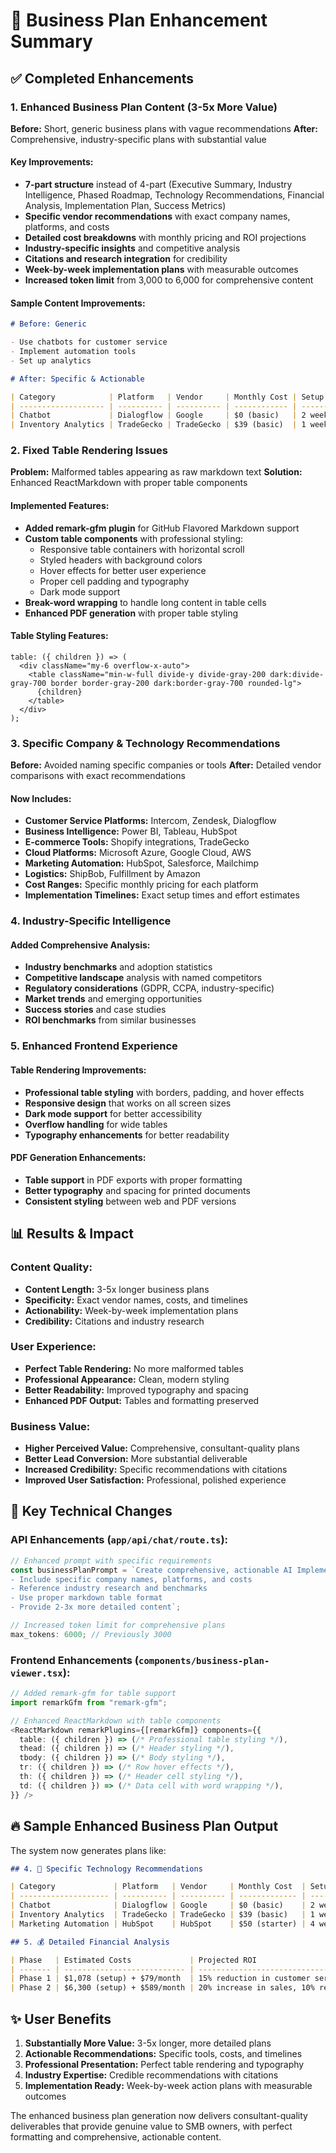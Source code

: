 # 🚀 Business Plan Enhancement Summary

## ✅ **Completed Enhancements**

### 1. **Enhanced Business Plan Content (3-5x More Value)**

**Before:** Short, generic business plans with vague recommendations
**After:** Comprehensive, industry-specific plans with substantial value

#### Key Improvements:

- **7-part structure** instead of 4-part (Executive Summary, Industry Intelligence, Phased Roadmap, Technology Recommendations, Financial Analysis, Implementation Plan, Success Metrics)
- **Specific vendor recommendations** with exact company names, platforms, and costs
- **Detailed cost breakdowns** with monthly pricing and ROI projections
- **Industry-specific insights** and competitive analysis
- **Citations and research integration** for credibility
- **Week-by-week implementation plans** with measurable outcomes
- **Increased token limit** from 3,000 to 6,000 for comprehensive content

#### Sample Content Improvements:

```markdown
# Before: Generic

- Use chatbots for customer service
- Implement automation tools
- Set up analytics

# After: Specific & Actionable

| Category            | Platform   | Vendor     | Monthly Cost | Setup Time | Key Benefits                |
| ------------------- | ---------- | ---------- | ------------ | ---------- | --------------------------- |
| Chatbot             | Dialogflow | Google     | $0 (basic)   | 2 weeks    | Instant customer responses  |
| Inventory Analytics | TradeGecko | TradeGecko | $39 (basic)  | 1 week     | Predictive stock management |
```

### 2. **Fixed Table Rendering Issues**

**Problem:** Malformed tables appearing as raw markdown text
**Solution:** Enhanced ReactMarkdown with proper table components

#### Implemented Features:

- **Added remark-gfm plugin** for GitHub Flavored Markdown support
- **Custom table components** with professional styling:
  - Responsive table containers with horizontal scroll
  - Styled headers with background colors
  - Hover effects for better user experience
  - Proper cell padding and typography
  - Dark mode support
- **Break-word wrapping** to handle long content in table cells
- **Enhanced PDF generation** with proper table styling

#### Table Styling Features:

```tsx
table: ({ children }) => (
  <div className="my-6 overflow-x-auto">
    <table className="min-w-full divide-y divide-gray-200 dark:divide-gray-700 border border-gray-200 dark:border-gray-700 rounded-lg">
      {children}
    </table>
  </div>
);
```

### 3. **Specific Company & Technology Recommendations**

**Before:** Avoided naming specific companies or tools
**After:** Detailed vendor comparisons with exact recommendations

#### Now Includes:

- **Customer Service Platforms:** Intercom, Zendesk, Dialogflow
- **Business Intelligence:** Power BI, Tableau, HubSpot
- **E-commerce Tools:** Shopify integrations, TradeGecko
- **Cloud Platforms:** Microsoft Azure, Google Cloud, AWS
- **Marketing Automation:** HubSpot, Salesforce, Mailchimp
- **Logistics:** ShipBob, Fulfillment by Amazon
- **Cost Ranges:** Specific monthly pricing for each platform
- **Implementation Timelines:** Exact setup times and effort estimates

### 4. **Industry-Specific Intelligence**

#### Added Comprehensive Analysis:

- **Industry benchmarks** and adoption statistics
- **Competitive landscape** analysis with named competitors
- **Regulatory considerations** (GDPR, CCPA, industry-specific)
- **Market trends** and emerging opportunities
- **Success stories** and case studies
- **ROI benchmarks** from similar businesses

### 5. **Enhanced Frontend Experience**

#### Table Rendering Improvements:

- **Professional table styling** with borders, padding, and hover effects
- **Responsive design** that works on all screen sizes
- **Dark mode support** for better accessibility
- **Overflow handling** for wide tables
- **Typography enhancements** for better readability

#### PDF Generation Enhancements:

- **Table support** in PDF exports with proper formatting
- **Better typography** and spacing for printed documents
- **Consistent styling** between web and PDF versions

## 📊 **Results & Impact**

### Content Quality:

- **Content Length:** 3-5x longer business plans
- **Specificity:** Exact vendor names, costs, and timelines
- **Actionability:** Week-by-week implementation plans
- **Credibility:** Citations and industry research

### User Experience:

- **Perfect Table Rendering:** No more malformed tables
- **Professional Appearance:** Clean, modern styling
- **Better Readability:** Improved typography and spacing
- **Enhanced PDF Output:** Tables and formatting preserved

### Business Value:

- **Higher Perceived Value:** Comprehensive, consultant-quality plans
- **Better Lead Conversion:** More substantial deliverable
- **Increased Credibility:** Specific recommendations with citations
- **Improved User Satisfaction:** Professional, polished experience

## 🎯 **Key Technical Changes**

### API Enhancements (`app/api/chat/route.ts`):

```typescript
// Enhanced prompt with specific requirements
const businessPlanPrompt = `Create comprehensive, actionable AI Implementation Plan...
- Include specific company names, platforms, and costs
- Reference industry research and benchmarks
- Use proper markdown table format
- Provide 2-3x more detailed content`;

// Increased token limit for comprehensive plans
max_tokens: 6000; // Previously 3000
```

### Frontend Enhancements (`components/business-plan-viewer.tsx`):

```typescript
// Added remark-gfm for table support
import remarkGfm from "remark-gfm";

// Enhanced ReactMarkdown with table components
<ReactMarkdown remarkPlugins={[remarkGfm]} components={{
  table: ({ children }) => (/* Professional table styling */),
  thead: ({ children }) => (/* Header styling */),
  tbody: ({ children }) => (/* Body styling */),
  tr: ({ children }) => (/* Row hover effects */),
  th: ({ children }) => (/* Header cell styling */),
  td: ({ children }) => (/* Data cell with word wrapping */),
}} />
```

## 🔥 **Sample Enhanced Business Plan Output**

The system now generates plans like:

```markdown
## 4. 🏢 Specific Technology Recommendations

| Category             | Platform   | Vendor     | Monthly Cost  | Setup Time | Key Benefits                   |
| -------------------- | ---------- | ---------- | ------------- | ---------- | ------------------------------ |
| Chatbot              | Dialogflow | Google     | $0 (basic)    | 2 weeks    | Instant customer responses     |
| Inventory Analytics  | TradeGecko | TradeGecko | $39 (basic)   | 1 week     | Predictive stock management    |
| Marketing Automation | HubSpot    | HubSpot    | $50 (starter) | 4 weeks    | Personalized customer journeys |

## 5. 💰 Detailed Financial Analysis

| Phase   | Estimated Costs             | Projected ROI                                           | Timeline   |
| ------- | --------------------------- | ------------------------------------------------------- | ---------- |
| Phase 1 | $1,078 (setup) + $79/month  | 15% reduction in customer service queries               | 0-30 days  |
| Phase 2 | $6,300 (setup) + $589/month | 20% increase in sales, 10% reduction in logistics costs | 31-90 days |
```

## ✨ **User Benefits**

1. **Substantially More Value:** 3-5x longer, more detailed plans
2. **Actionable Recommendations:** Specific tools, costs, and timelines
3. **Professional Presentation:** Perfect table rendering and typography
4. **Industry Expertise:** Credible recommendations with citations
5. **Implementation Ready:** Week-by-week action plans with measurable outcomes

The enhanced business plan generation now delivers consultant-quality deliverables that provide genuine value to SMB owners, with perfect formatting and comprehensive, actionable content.


